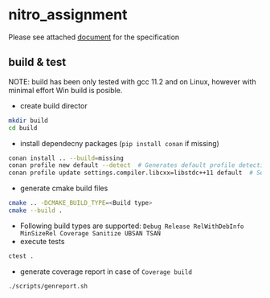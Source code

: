 # nitro_assignment

Please see attached [document](spec.pdf) for the specification

## build & test
NOTE: build has been only tested with gcc 11.2 and on Linux, however with minimal effort Win build is posible.

* create build director
```bash
mkdir build
cd build
```
* install dependecny packages (`pip install conan` if missing)
```bash
conan install .. --build=missing
conan profile new default --detect  # Generates default profile detecting GCC and sets old ABI
conan profile update settings.compiler.libcxx=libstdc++11 default  # Sets libcxx to C++11 ABI
```

* generate cmake build files
```bash
cmake .. -DCMAKE_BUILD_TYPE=<Build type>
cmake --build .
```
* Following build types are supported: `Debug Release RelWithDebInfo MinSizeRel Coverage Sanitize UBSAN TSAN`
* execute tests
```bash
ctest .
```
* generate coverage report in case of `Coverage build`
```bash
./scripts/genreport.sh
```